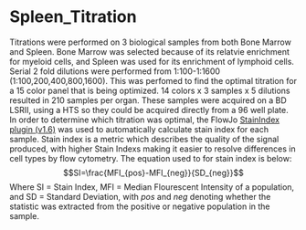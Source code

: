 # Spleen_Titration

Titrations were performed on 3 biological samples from both Bone Marrow and Spleen. Bone Marrow was selected because of its relatvie enrichment for myeloid cells, and Spleen was used for its enrichment of lymphoid cells. Serial 2 fold dilutions were performed from 1:100-1:1600 (1:100,200,400,800,1600). This was perfomed to find the optimal titration for a 15 color panel that is being optimized. 14 colors x 3 samples x 5 dilutions resulted in 210 samples per organ. These samples were acquired on a BD LSRII, using a HTS so they could be acquired directly from a 96 well plate. In order to determine which titration was optimal, the FlowJo [StainIndex plugin (v1.6)](https://www.flowjo.com/exchange/#/plugin/profile?id=41) was used to automatically calculate stain index for each sample. Stain index is a metric which describes the quality of the signal produced, with higher Stain Indexs making it easier to resolve differences in cell types by flow cytometry. The equation used to for stain index is below: 
$$SI=\frac{MFI_{pos}-MFI_{neg}}{SD_{neg}}$$
Where SI = Stain Index, MFI = Median Flourescent Intensity of a population, and SD = Standard Deviation, with $pos$ and $neg$ denoting whether the statistic was extracted from the positive or negative population in the sample. 
